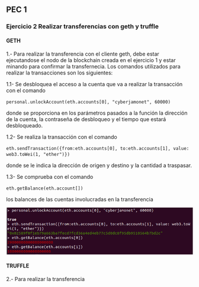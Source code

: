 ## PEC 1

###  Ejercicio 2 Realizar transferencias con geth y truffle

#### GETH

1.- Para realizar la transferencia con el cliente geth, debe estar ejecutandose el nodo de la blockchain creada en el ejercicio 1 y estar minando para confirmar la transfernecia.
Los comandos utilizados para realizar la transacciones son los siguientes:

1.1- Se desbloquea el acceso a la cuenta que va a realizar la transacción con el comando 
```console
personal.unlockAccount(eth.accounts[0], "cyberjamonet", 60000) 
```
donde se proporciona en los parámetros pasados a la función la dirección de la cuenta, la contraseña de desbloqueo y el tiempo que estará desbloqueado.

1.2- Se realiza la transacción con el comando 
```console
eth.sendTransaction({from:eth.accounts[0], to:eth.accounts[1], value: web3.toWei(1, "ether")}) 
```
donde se le indica la dirección de origen y destino y la cantidad a traspasar.

1.3- Se comprueba con el comando 
```console
eth.getBalance(eth.account[]) 
```
los balances de las cuentas involucradas en la transferencia

![Captura 1](Pantallazos/tx_geth.png "Captura 1")

#### TRUFFLE

2.- Para realizar la transferencia 
